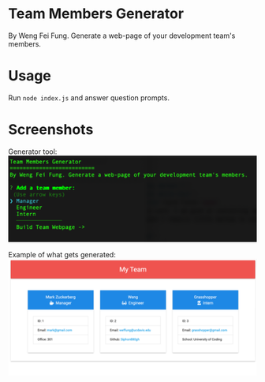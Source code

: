 Team Members Generator
===
By Weng Fei Fung. Generate a web-page of your development team's members.

Usage
===
Run ```node index.js``` and answer question prompts.

Screenshots
===
Generator tool:
![Generator for adding team members](README/generator.png)

Example of what gets generated:
![Generated team members webpage](README/generated.png)